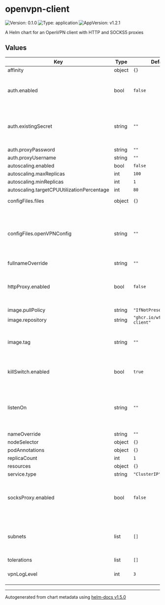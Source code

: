 # openvpn-client

![Version: 0.1.0](https://img.shields.io/badge/Version-0.1.0-informational?style=flat-square) ![Type: application](https://img.shields.io/badge/Type-application-informational?style=flat-square) ![AppVersion: v1.2.1](https://img.shields.io/badge/AppVersion-v1.2.1-informational?style=flat-square)

A Helm chart for an OpenVPN client with HTTP and SOCKS5 proxies

## Values

| Key | Type | Default | Description |
|-----|------|---------|-------------|
| affinity | object | `{}` |  |
| auth.enabled | bool | `false` | Whether to turn on authentication for the proxies |
| auth.existingSecret | string | `""` | Existing secret containing the credentials for accessing the proxies. |
| auth.proxyPassword | string | `""` |  |
| auth.proxyUsername | string | `""` |  |
| autoscaling.enabled | bool | `false` |  |
| autoscaling.maxReplicas | int | `100` |  |
| autoscaling.minReplicas | int | `1` |  |
| autoscaling.targetCPUUtilizationPercentage | int | `80` |  |
| configFiles.files | object | `{}` | OpenVPN config files |
| configFiles.openVPNConfig | string | `""` | The OpenVPN config file to use. If this is unset, the first file with the extension `.conf` will be used. |
| fullnameOverride | string | `""` |  |
| httpProxy.enabled | bool | `false` | The on/off status of Tinyproxy, the built-in HTTP proxy server. |
| image.pullPolicy | string | `"IfNotPresent"` |  |
| image.repository | string | `"ghcr.io/wfg/openvpn-client"` |  |
| image.tag | string | `""` | Overrides the image tag whose default is the chart appVersion. |
| killSwitch.enabled | bool | `true` | The on/off status of the network kill switch. |
| listenOn | string | `""` | Address the proxies will be listening on. Set to `0.0.0.0` to allow all IP addresses. |
| nameOverride | string | `""` |  |
| nodeSelector | object | `{}` |  |
| podAnnotations | object | `{}` |  |
| replicaCount | int | `1` |  |
| resources | object | `{}` |  |
| service.type | string | `"ClusterIP"` |  |
| socksProxy.enabled | bool | `false` | The on/off status of Dante, the built-in SOCKS proxy server. |
| subnets | list | `[]` | A list of one or more subnets to allow outside of the VPN tunnel. |
| tolerations | list | `[]` |  |
| vpnLogLevel | int | `3` | OpenVPN verbosity (`1`-`11`) |

----------------------------------------------
Autogenerated from chart metadata using [helm-docs v1.5.0](https://github.com/norwoodj/helm-docs/releases/v1.5.0)
